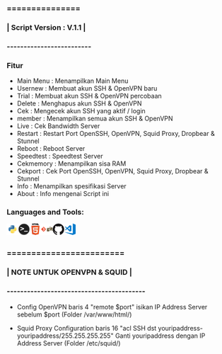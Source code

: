 ### ===============
### | Script Version : V.1.1 |
### -------------------------

### Fitur
- Main Menu : Menampilkan Main Menu
- Usernew   : Membuat akun SSH & OpenVPN baru
- Trial     : Membuat akun SSH & OpenVPN percobaan
- Delete    : Menghapus akun SSH & OpenVPN
- Cek       : Mengecek akun SSH yang aktif / login
- member    : Menampilkan semua akun SSH & OpenVPN
- Live      : Cek Bandwidth Server
- Restart   : Restart Port OpenSSH, OpenVPN, Squid Proxy, Dropbear & Stunnel
- Reboot    : Reboot Server
- Speedtest : Speedtest Server
- Cekmemory : Menampilkan sisa RAM
- Cekport   : Cek Port OpenSSH, OpenVPN, Squid Proxy, Dropbear & Stunnel
- Info      : Menampilkan spesifikasi Server
- About     : Info mengenai Script ini

### Languages and Tools:

<img align="left" alt="Python" width="26px" src="https://raw.githubusercontent.com/github/explore/80688e429a7d4ef2fca1e82350fe8e3517d3494d/topics/python/python.png" />
<img align="left" alt="Terminal" width="26px" src="https://raw.githubusercontent.com/github/explore/80688e429a7d4ef2fca1e82350fe8e3517d3494d/topics/terminal/terminal.png" />
<img align="left" alt="HTML5" width="26px" src="https://raw.githubusercontent.com/github/explore/80688e429a7d4ef2fca1e82350fe8e3517d3494d/topics/html/html.png" />
<img align="left" alt="Git" width="26px" src="https://raw.githubusercontent.com/github/explore/80688e429a7d4ef2fca1e82350fe8e3517d3494d/topics/git/git.png" />
<img align="left" alt="GitHub" width="26px" src="https://raw.githubusercontent.com/github/explore/78df643247d429f6cc873026c0622819ad797942/topics/github/github.png" />
<img align="left" alt="Visual Studio Code" width="26px" src="https://raw.githubusercontent.com/github/explore/80688e429a7d4ef2fca1e82350fe8e3517d3494d/topics/visual-studio-code/visual-studio-code.png" />

<br />
<br />

### ========================
### | NOTE UNTUK OPENVPN & SQUID |
### -----------------------------------------

- Config OpenVPN baris 4 "remote $port" isikan IP Address Server sebelum $port (Folder /var/www/html/)

- Squid Proxy Configuration baris 16 "acl SSH dst youripaddress-youripaddress/255.255.255.255" Ganti youripaddress dengan IP Address Server (Folder /etc/squid/)